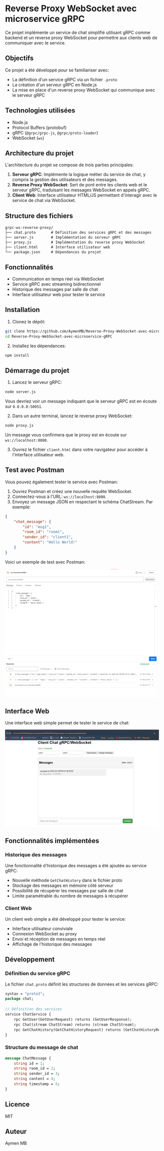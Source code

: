 # Reverse Proxy WebSocket avec microservice gRPC

Ce projet implémente un service de chat simplifié utilisant gRPC comme backend et un reverse proxy WebSocket pour permettre aux clients web de communiquer avec le service.

## Objectifs

Ce projet a été développé pour se familiariser avec:
- La définition d'un service gRPC via un fichier `.proto`
- La création d'un serveur gRPC en Node.js
- La mise en place d'un reverse proxy WebSocket qui communique avec le serveur gRPC

## Technologies utilisées

- Node.js
- Protocol Buffers (protobuf)
- gRPC (`@grpc/grpc-js`, `@grpc/proto-loader`)
- WebSocket (`ws`)

## Architecture du projet

L'architecture du projet se compose de trois parties principales:

1. **Serveur gRPC**: Implémente la logique métier du service de chat, y compris la gestion des utilisateurs et des messages.
2. **Reverse Proxy WebSocket**: Sert de pont entre les clients web et le serveur gRPC, traduisant les messages WebSocket en appels gRPC.
3. **Client Web**: Interface utilisateur HTML/JS permettant d'interagir avec le service de chat via WebSocket.

## Structure des fichiers

```
grpc-ws-reverse-proxy/
├── chat.proto       # Définition des services gRPC et des messages
├── server.js        # Implémentation du serveur gRPC
├── proxy.js         # Implémentation du reverse proxy WebSocket
├── client.html      # Interface utilisateur web
└── package.json     # Dépendances du projet
```

## Fonctionnalités

- Communication en temps réel via WebSocket
- Service gRPC avec streaming bidirectionnel
- Historique des messages par salle de chat
- Interface utilisateur web pour tester le service

## Installation

1. Clonez le dépôt:
```bash
git clone https://github.com/AymenMB/Reverse-Proxy-WebSocket-avec-microservice-gRPC.git
cd Reverse-Proxy-WebSocket-avec-microservice-gRPC
```

2. Installez les dépendances:
```bash
npm install
```

## Démarrage du projet

1. Lancez le serveur gRPC:
```bash
node server.js
```
Vous devriez voir un message indiquant que le serveur gRPC est en écoute sur `0.0.0.0:50051`.

2. Dans un autre terminal, lancez le reverse proxy WebSocket:
```bash
node proxy.js
```
Un message vous confirmera que le proxy est en écoute sur `ws://localhost:8080`.

3. Ouvrez le fichier `client.html` dans votre navigateur pour accéder à l'interface utilisateur web.

## Test avec Postman

Vous pouvez également tester le service avec Postman:

1. Ouvrez Postman et créez une nouvelle requête WebSocket.
2. Connectez-vous à l'URL: `ws://localhost:8080`.
3. Envoyez un message JSON en respectant le schéma ChatStream. Par exemple:

```json
{
    "chat_message": {
        "id": "msg1",
        "room_id": "room1",
        "sender_id": "client1",
        "content": "Hello World!"
    }
}
```

Voici un exemple de test avec Postman:

![Test Postman](image/postman.png)

## Interface Web

Une interface web simple permet de tester le service de chat:

![Test Web Interface](image/webtest.png)

## Fonctionnalités implémentées

### Historique des messages

Une fonctionnalité d'historique des messages a été ajoutée au service gRPC:

- Nouvelle méthode `GetChatHistory` dans le fichier proto
- Stockage des messages en mémoire côté serveur
- Possibilité de récupérer les messages par salle de chat
- Limite paramétrable du nombre de messages à récupérer

### Client Web

Un client web simple a été développé pour tester le service:

- Interface utilisateur conviviale
- Connexion WebSocket au proxy
- Envoi et réception de messages en temps réel
- Affichage de l'historique des messages

## Développement

### Définition du service gRPC

Le fichier `chat.proto` définit les structures de données et les services gRPC:

```proto
syntax = "proto3";
package chat;

// Définition des services
service ChatService {
    rpc GetUser(GetUserRequest) returns (GetUserResponse);
    rpc Chat(stream ChatStream) returns (stream ChatStream);
    rpc GetChatHistory(GetChatHistoryRequest) returns (GetChatHistoryResponse);
}
```

### Structure du message de chat

```proto
message ChatMessage {
    string id = 1;
    string room_id = 2;
    string sender_id = 3;
    string content = 4;
    string timestamp = 5;
}
```

## Licence

MIT

## Auteur

Aymen MB